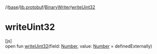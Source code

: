 //[base](../../../index.md)/[lib.protobuf](../index.md)/[BinaryWriter](index.md)/[writeUint32](write-uint32.md)

# writeUint32

[js]\
open fun [writeUint32](write-uint32.md)(field: [Number](https://kotlinlang.org/api/latest/jvm/stdlib/kotlin/-number/index.html), value: [Number](https://kotlinlang.org/api/latest/jvm/stdlib/kotlin/-number/index.html) = definedExternally)
